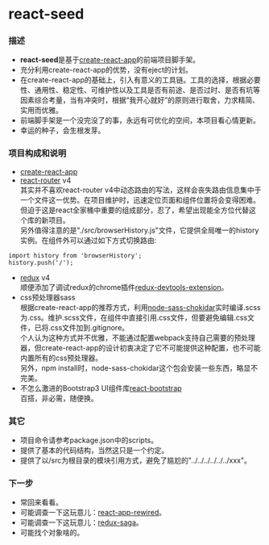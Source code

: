 # react-seed

### 描述
- **react-seed**是基于[create-react-app](https://github.com/facebook/create-react-app)的前端项目脚手架。
- 充分利用create-react-app的优势，没有eject的计划。
- 在create-react-app的基础上，引入有意义的工具链。工具的选择，根据必要性、通用性、稳定性、可维护性以及工具是否有前途、是否过时、是否有坑等因素综合考量，当有冲突时，根据“我开心就好”的原则进行取舍，力求精简、实用而优雅。
- 前端脚手架是一个没完没了的事，永远有可优化的空间，本项目看心情更新。
- 幸运的种子，会生根发芽。

### 项目构成和说明
- [create-react-app](https://github.com/facebook/create-react-app)
- [react-router](https://github.com/ReactTraining/react-router) v4  
其实并不喜欢react-router v4中动态路由的写法，这样会丧失路由信息集中于一个文件这一优势。在项目维护时，迅速定位页面和组件位置将会变得困难。但迫于这是react全家桶中重要的组成部分，忍了，希望出现能全方位代替这个库的新项目。  
另外值得注意的是"./src/browserHistory.js"文件，它提供全局唯一的history实例。在组件外可以通过如下方式切换路由:
```
import history from 'browserHistory';
history.push('/');
```
- [redux](https://github.com/reduxjs/redux) v4  
顺便添加了调试redux的chrome插件[redux-devtools-extension](https://github.com/zalmoxisus/redux-devtools-extension)。
- css预处理器sass  
根据create-react-app的推荐方式，利用[node-sass-chokidar](https://github.com/michaelwayman/node-sass-chokidar)实时编译.scss为.css。维护.scss文件，在组件中直接引用.css文件，但要避免编辑.css文件，已将.css文件加到.gitignore。  
个人认为这种方式并不优雅，不能通过配置webpack支持自己需要的预处理器，但create-react-app的设计初衷决定了它不可能提供这种配置，也不可能内置所有的css预处理器。  
另外，npm install时，node-sass-chokidar这个包会安装一些东西，略显不完美。
- 不怎么激进的Bootstrap3 UI组件库[react-bootstrap](https://github.com/react-bootstrap/react-bootstrap)  
百搭，非必需，随便换。

### 其它
- 项目命令请参考package.json中的scripts。
- 提供了基本的代码结构，当然这只是一个约定。
- 提供了以/src为根目录的模块引用方式，避免了尴尬的"../../../../../../xxx"。

### 下一步
- 常回来看看。
- 可能调查一下这玩意儿：[react-app-rewired](https://github.com/timarney/react-app-rewired)。
- 可能调查一下这玩意儿：[redux-saga](https://github.com/redux-saga/redux-saga)。
- 可能找个对象啥的。
